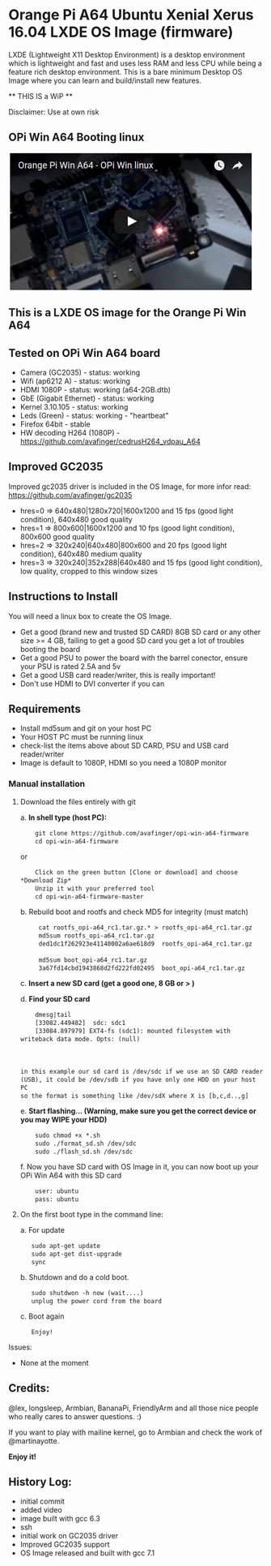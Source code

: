 Orange Pi A64 Ubuntu Xenial Xerus 16.04 LXDE OS Image (firmware)
================================================================

LXDE (Lightweight X11 Desktop Environment) is a desktop environment which is lightweight 
and fast and uses less RAM and less CPU while being a feature rich desktop environment.
This is a bare minimum Desktop OS Image where you can learn and build/install new features. 

** THIS IS a WiP **

Disclaimer: Use at own risk

## OPi Win A64 Booting linux

[![OPI A64 Booting linux](https://github.com/avafinger/opi-win-a64-firmware/raw/master/img/opi-a64.jpg)](https://youtu.be/kH-1PC7chIU)


This is a LXDE OS image for the Orange Pi Win A64
-------------------------------------------------

## Tested on OPi Win A64 board

- Camera (GC2035) - status: working
- Wifi (ap6212 A) - status: working
- HDMI 1080P - status: working (a64-2GB.dtb)
- GbE (Gigabit Ethernet) - status: working
- Kernel 3.10.105 - status: working
- Leds (Green) - status: working - "heartbeat"
- Firefox 64bit - stable
- HW decoding H264 (1080P)  - https://github.com/avafinger/cedrusH264_vdpau_A64

Improved GC2035
---------------
Improved gc2035 driver is included in the OS Image, for more infor read: https://github.com/avafinger/gc2035

* hres=0 => 640x480|1280x720|1600x1200 and 15 fps (good light condition), 640x480 good quality
* hres=1 => 800x600|1600x1200 and 10 fps (good light condition), 800x600 good quality
* hres=2 => 320x240|640x480|800x600 and 20 fps (good light condition), 640x480 medium quality
* hres=3 => 320x240|352x288|640x480 and 15 fps (good light condition), low quality, cropped to this window sizes

Instructions to Install
-----------------------
You will need a linux box to create the OS Image.

- Get a good (brand new and trusted SD CARD) 8GB SD card or any other size >= 4 GB,
  failing to get a good SD card you get a lot of troubles booting the board
- Get a good PSU to power the board with the barrel conector, ensure your 
  PSU is rated 2.5A and 5v
- Get a good USB card reader/writer, this is really important!
- Don't use HDMI to DVI converter if you can

Requirements
------------
- Install md5sum and git on your host PC
- Your HOST PC must be running linux
- check-list the items above about SD CARD, PSU and USB card reader/writer
- Image is default to 1080P, HDMI so you need a 1080P monitor

### Manual installation

1.  Download the files entirely with git 

    a.  **In shell type (host PC):**


            git clone https://github.com/avafinger/opi-win-a64-firmware
            cd opi-win-a64-firmware



    or


            Click on the green button [Clone or download] and choose *Download Zip*
            Unzip it with your preferred tool
            cd opi-win-a64-firmware-master




    b. Rebuild boot and rootfs and check MD5 for integrity (must match)

             cat rootfs_opi-a64_rc1.tar.gz.* > rootfs_opi-a64_rc1.tar.gz
             md5sum rootfs_opi-a64_rc1.tar.gz 
             ded1dc1f262923e41140002a6ae618d9  rootfs_opi-a64_rc1.tar.gz

             md5sum boot_opi-a64_rc1.tar.gz 
             3a67fd14cbd1943868d2fd222fd02495  boot_opi-a64_rc1.tar.gz


    c.  **Insert a new SD card (get a good one, 8 GB or > )**


    d.  **Find your SD card**


            dmesg|tail
            [33082.449482]  sdc: sdc1
            [33084.897979] EXT4-fs (sdc1): mounted filesystem with writeback data mode. Opts: (null)



        in this example our sd card is /dev/sdc if we use an SD CARD reader (USB), it could be /dev/sdb if you have only one HDD on your host PC
        so the format is something like /dev/sdX where X is [b,c,d..,g]


    e.  **Start flashing... (Warning, make sure you get the correct device or you may WIPE your HDD)**


            sudo chmod +x *.sh
            sudo ./format_sd.sh /dev/sdc
            sudo ./flash_sd.sh /dev/sdc


    f.  Now you have SD card with OS Image in it, you can now boot up your OPi Win A64 with this SD card

  
            user: ubuntu
            pass: ubuntu


2.  On the first boot type in the command line:

    a. For update

           sudo apt-get update
           sudo apt-get dist-upgrade
           sync

    b. Shutdown and do a cold boot.

           sudo shutdwon -h now (wait....)
           unplug the power cord from the board


    c. Boot again
    
           Enjoy!



Issues:
- None at the moment


Credits:
--------
@lex, longsleep, Armbian, BananaPi, FriendlyArm and all those nice people who really cares to answer questions. :)


If you want to play with mailine kernel, go to Armbian and check the work of @martinayotte.

**Enjoy it!**

History Log:
------------
- initial commit
- added video
- image built with gcc 6.3
- ssh 
- initial work on GC2035 driver
- Improved GC2035 support
- OS Image released and built with gcc 7.1

